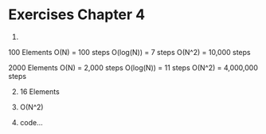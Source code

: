 # Exercises Chapter 4

1)

100 Elements
O(N) = 100 steps
O(log(N)) = 7 steps
O(N^2) = 10,000 steps

2000 Elements
O(N) = 2,000 steps
O(log(N)) = 11 steps
O(N^2) = 4,000,000 steps

2) 16 Elements

3) O(N^2)

4) code...
